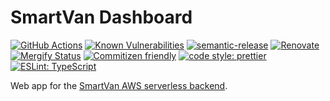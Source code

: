 # SmartVan Dashboard

[![GitHub Actions](https://github.com/coderbyheart/smartvan-dashboard/workflows/Test%20and%20Release/badge.svg)](https://github.com/coderbyheart/smartvan-dashboard/actions)
[![Known Vulnerabilities](https://snyk.io/test/github/coderbyheart/smartvan-dashboard/badge.svg)](https://snyk.io/test/github/coderbyheart/smartvan-dashboard)
[![semantic-release](https://img.shields.io/badge/%20%20%F0%9F%93%A6%F0%9F%9A%80-semantic--release-e10079.svg)](https://github.com/semantic-release/semantic-release)
[![Renovate](https://img.shields.io/badge/renovate-enabled-brightgreen.svg)](https://renovatebot.com)
[![Mergify Status](https://img.shields.io/endpoint.svg?url=https://dashboard.mergify.io/badges/coderbyheart/smartvan-dashboard&style=flat)](https://mergify.io)
[![Commitizen friendly](https://img.shields.io/badge/commitizen-friendly-brightgreen.svg)](http://commitizen.github.io/cz-cli/)
[![code style: prettier](https://img.shields.io/badge/code_style-prettier-ff69b4.svg)](https://github.com/prettier/prettier/)
[![ESLint: TypeScript](https://img.shields.io/badge/ESLint-TypeScript-blue.svg)](https://github.com/typescript-eslint/typescript-eslint)

Web app for the
[SmartVan AWS serverless backend](https://github.com/coderbyheart/smartvan-aws/).
